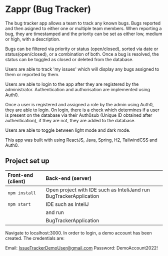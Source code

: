# Zappr (Bug Tracker)
The bug tracker app allows a team to track any known bugs. Bugs reported and then asigned to either one or multiple team members. When reporting a bug, they are timestamped and the priority can be set as either low, medium or high, with a description.

Bugs can be filtered via priority or status (open/closed), sorted via date or status(open/closed), or a combination of both. Once a bug is resolved, the status can be toggled as closed or deleted from the database. 

Users are able to track 'my issues' which will display any bugs assigned to them or reported by them.

Users are able to login to the app after they are registered by the administrator. Authentication and authorisation are implemented using Auth0. 

Once a user is registered and assigned a role by the admin using Auth0, they are able to login.
On login, there is a check which determines if a user is present on the database via their Auth0sub (Unique ID obtained after authentication), if they are not, they are added to the database.  

Users are able to toggle between light mode and dark mode. 

This app was built with using ReactJS, Java, Spring, H2, TailwindCSS and Auth0.



## Project set up

| Front-end (client) | Back-end (server)    |
| :---               | :---                 |
| `npm install`      |  Open project with IDE such as InteliJand run BugTrackerApplication                                      |
| `npm start`        |  IDE such as InteliJ |
|                    |  and run             |
|                    | BugTrackerApplication|

Navigate to localhost:3000. 
In order to login, a demo account has been created. The credentials are:

Email: IssueTrackerDemoUser@gmail.com
Password: DemoAccount2022!